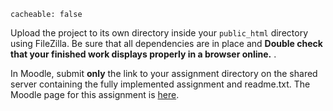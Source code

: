 
```
cacheable: false
```

Upload the project to its own directory inside your `public_html` directory using FileZilla. Be sure that all dependencies are in place and **Double check that your finished work displays properly in a browser online.** .

In Moodle, submit **only** the link to your assignment directory on the shared server containing the fully implemented assignment and readme.txt.
The Moodle page for this assignment is [here](https://moodle.pugetsound.edu/moodle/mod/assign/view.php?id=407317).

